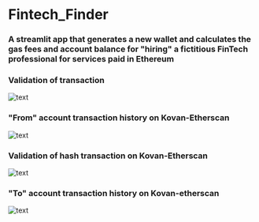 # Fintech_Finder

### A streamlit app that generates a new wallet and calculates the gas fees and account balance for "hiring" a fictitious FinTech professional for services paid in Ethereum

### Validation of transaction
![text](https://github.com/nssensalo/Challenge_19/blob/main/images/Screenshot%20(214).png)


### "From" account transaction history on Kovan-Etherscan
![text](https://github.com/nssensalo/Challenge_19/blob/main/images/Screenshot%20(215).png)


### Validation of hash transaction on Kovan-Etherscan
![text](https://github.com/nssensalo/Challenge_19/blob/main/images/Screenshot%20(216).png)


### "To" account transaction history on Kovan-etherscan
![text](https://github.com/nssensalo/Challenge_19/blob/main/images/Screenshot%20(217).png)

